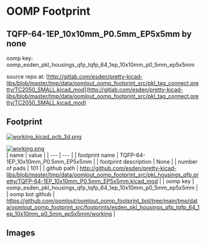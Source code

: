 # OOMP Footprint  
## TQFP-64-1EP_10x10mm_P0.5mm_EP5x5mm  by none  
  
oomp key: oomp_esden_pkl_housings_qfp_tqfp_64_1ep_10x10mm_p0_5mm_ep5x5mm  
  
source repo at: [http://gitlab.com/esden/pretty-kicad-libs/blob/master/tmp/data/oomlout_oomp_footprint_src/pkl_tag_connect.pretty/TC2050_SMALL.kicad_mod](http://gitlab.com/esden/pretty-kicad-libs/blob/master/tmp/data/oomlout_oomp_footprint_src/pkl_tag_connect.pretty/TC2050_SMALL.kicad_mod)  
## Footprint  
  
[![working_kicad_pcb_3d.png](working_kicad_pcb_3d_600.png)](working_kicad_pcb_3d.png)  
  
[![working.png](working_600.png)](working.png)  
| name | value | 
| --- | --- | 
| footprint name | TQFP-64-1EP_10x10mm_P0.5mm_EP5x5mm | 
| footprint description | None | 
| number of pads | 101 | 
| github path | http://github.com/esden/pretty-kicad-libs/blob/master/tmp/data/oomlout_oomp_footprint_src/pkl_housings_qfp.pretty/TQFP-64-1EP_10x10mm_P0.5mm_EP5x5mm.kicad_mod | 
| oomp key | oomp_esden_pkl_housings_qfp_tqfp_64_1ep_10x10mm_p0_5mm_ep5x5mm | 
| oomp bot github | https://github.com/oomlout/oomlout_oomp_footprint_bot/tree/main/tmp/data/oomlout_oomp_footprint_src/footprints/esden_pkl_housings_qfp_tqfp_64_1ep_10x10mm_p0_5mm_ep5x5mm/working | 
## Images  
